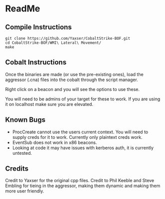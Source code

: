 # ReadMe

## Compile Instructions 

```
git clone https://github.com/Yaxser/CobaltStrike-BOF.git
cd CobaltStrike-BOF/WMI\ Lateral\ Movement/
make
```

## Cobalt Instructions

Once the binaries are made (or use the pre-existing ones), load the aggressor (.cna) files into the cobalt through the script manager.

Right click on a beacon and you will see the options to use these.

You will need to be admins of your target for these to work. If you are using it on localhost make sure you are elevated. 

## Known Bugs

* ProcCreate cannot use the users current context. You will need to supply creds for it to work. Currently only plaintext creds work. 
* EventSub does not work in x86 beacons.
* Looking at code it may have issues with kerberos auth, it is currently untested.

## Credits
Credit to Yaxser for the original cpp files. 
Credit to Phil Keeble and Steve Embling for tieing in the aggressor, making them dynamic and making them more user friendly. 
